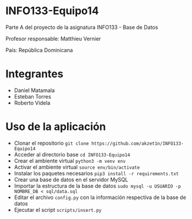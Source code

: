 # INFO133-Equipo14

Parte A del proyecto de la asignatura INFO133 - Base de Datos

Profesor responsable: Matthieu Vernier

País: República Dominicana

# Integrantes

- Daniel Matamala
- Esteban Torres
- Roberto Videla

# Uso de la aplicación

- Clonar el repositorio `git clone https://github.com/akzet1n/INFO133-Equipo14`
- Acceder al directorio base `cd INFO133-Equipo14`
- Crear el ambiente virtual `python3 -m venv env`
- Activar el ambiente virtual `source env/bin/activate`
- Instalar los paquetes necesarios `pip3 install -r requirements.txt`
- Crear una base de datos en el servidor MySQL
- Importar la estructura de la base de datos `sudo mysql -u USUARIO -p NOMBRE_DB < sql/data.sql`
- Editar el archivo `config.py` con la información respectiva de la base de datos
- Ejecutar el script `scripts/insert.py`